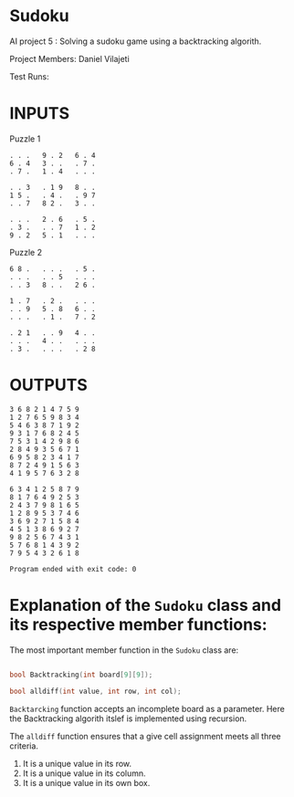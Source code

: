# Sudoku

AI project 5 : Solving a sudoku game using a backtracking algorith.

Project Members: Daniel Vilajeti

Test Runs:

# INPUTS

Puzzle 1
```
. . .   9 . 2   6 . 4
6 . 4   3 . .   . 7 .
. 7 .   1 . 4   . . .

. . 3   . 1 9   8 . .
1 5 .   . 4 .   . 9 7
. . 7   8 2 .   3 . .

. . .   2 . 6   . 5 .
. 3 .   . . 7   1 . 2
9 . 2   5 . 1   . . .

```
Puzzle 2

```
6 8 .   . . .   . 5 .
. . .   . . 5   . . .
. . 3   8 . .   2 6 .

1 . 7   . 2 .   . . .
. . 9   5 . 8   6 . .
. . .   . 1 .   7 . 2

. 2 1   . . 9   4 . .
. . .   4 . .   . . .
. 3 .   . . .   . 2 8

```
# OUTPUTS

```
3 6 8 2 1 4 7 5 9 
1 2 7 6 5 9 8 3 4 
5 4 6 3 8 7 1 9 2 
9 3 1 7 6 8 2 4 5 
7 5 3 1 4 2 9 8 6 
2 8 4 9 3 5 6 7 1 
6 9 5 8 2 3 4 1 7 
8 7 2 4 9 1 5 6 3 
4 1 9 5 7 6 3 2 8 

6 3 4 1 2 5 8 7 9 
8 1 7 6 4 9 2 5 3 
2 4 3 7 9 8 1 6 5 
1 2 8 9 5 3 7 4 6 
3 6 9 2 7 1 5 8 4 
4 5 1 3 8 6 9 2 7 
9 8 2 5 6 7 4 3 1 
5 7 6 8 1 4 3 9 2 
7 9 5 4 3 2 6 1 8 

Program ended with exit code: 0

```
# Explanation of the ``` Sudoku ``` class and its respective member functions:

The most important member function in the ``` Sudoku ``` class are:

``` c++

bool Backtracking(int board[9][9]);

bool alldiff(int value, int row, int col);

```
``` Backtarcking ``` function accepts an incomplete board as a parameter. Here the Backtracking algorith itslef is implemented
using recursion.

The ``` alldiff ``` function ensures that a give cell assignment meets all three criteria. 
1. It is a unique value in its row.
2. It is a unique value in its column.
3. It is a unique value in its own box.
